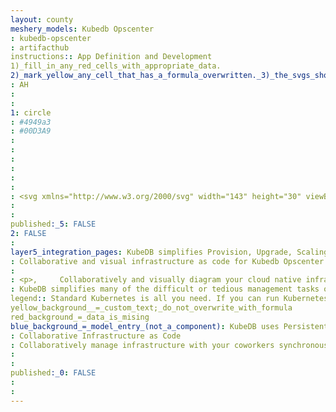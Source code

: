 ```yaml
---
layout: county 
meshery_models: Kubedb Opscenter
: kubedb-opscenter
: artifacthub
instructions:: App Definition and Development
1)_fill_in_any_red_cells_with_appropriate_data.
2)_mark_yellow_any_cell_that_has_a_formula_overwritten._3)_the_svgs_shouldn't_have_xml_header_they_are_added_programmatically_through_workflows: Database
: AH
: 
: 
1: circle
: #4949a3
: #00D3A9
: 
: 
: 
: 
: 
: 
: <svg xmlns="http://www.w3.org/2000/svg" width="143" height="30" viewBox="0 0 143 30" fill="none">, <path d="M27.027 6.66516V23.5343L13.7859 29.1582V21.7203L21.2225 18.6367V9.02363L27.027 6.66516Z" fill="#7272E9"/>, <path d="M13.7859 0.862L27.027 6.66517L21.2225 9.02364L13.7859 5.75953L6.34928 9.02364L0.725342 6.66517L13.7859 0.862Z" fill="#7272E9"/>, <path d="M13.7859 21.7203V29.1582L0.725342 23.5343V6.66516L6.34928 9.02363V18.6367L13.7859 21.7203Z" fill="#7272E9"/>, <path d="M27.9339 6.66647V6.48453V6.30259L27.7519 6.122L14.1483 0.135534C14.0477 0.0481327 13.919 0 13.7858 0C13.6525 0 13.5238 0.0481327 13.4232 0.135534L0.182117 5.75948L0.000173868 5.94006V6.122V6.30259V23.1717C-0.00331436 23.3586 0.0457463 23.5427 0.141767 23.703C0.237787 23.8634 0.376908 23.9935 0.543288 24.0787L13.6025 29.7026H14.6887L27.7479 24.0787C27.9144 23.9938 28.0537 23.8637 28.1498 23.7033C28.2458 23.5429 28.2948 23.3586 28.291 23.1717L27.9284 6.66647H27.9339ZM13.7858 1.94953L24.4878 6.66647L21.2223 8.11659L14.1483 5.03306C14.0477 4.94566 13.919 4.89753 13.7858 4.89753C13.6525 4.89753 13.5238 4.94566 13.4232 5.03306L6.34917 7.936H6.16723L3.0837 6.66647L13.7858 1.94953ZM12.8788 27.7067L1.63223 22.8037V7.936L5.44217 9.56534V18.4588C5.43853 18.6457 5.48752 18.8299 5.58356 18.9903C5.67959 19.1507 5.81881 19.2808 5.98529 19.3658L12.8788 22.2606V27.7067ZM13.7858 20.8146L7.25617 18.099V9.75L13.7858 6.84706L20.3153 9.75V18.0936L13.7858 20.8146ZM25.9393 22.8037L14.6928 27.7013V22.4466L21.5849 19.5451C21.7516 19.4603 21.8909 19.3302 21.987 19.1698C22.0831 19.0093 22.1319 18.825 22.128 18.6381V9.56806L25.9379 7.93872L25.9393 22.8037Z" fill="#4949A3"/>, <path d="M21.2225 18.6367V9.02364L13.7859 5.75952V15.3726L21.2225 18.6367Z" fill="white"/>, <path d="M21.2223 18.6367L13.7857 15.3726L6.34912 18.6367L13.7857 21.7203L21.2223 18.6367Z" fill="white"/>, <path d="M13.7857 15.3726V5.75952L6.34912 9.02364V18.6367L13.7857 15.3726Z" fill="white"/>, <path d="M21.5848 8.11661L14.1482 5.03308H13.0619L5.98789 8.11661C5.624 8.29855 5.26147 8.65972 5.26147 9.02361V18.6367C5.26147 19.0006 5.44342 19.3631 5.98789 19.5437L13.4231 22.8038C13.5227 22.8931 13.6518 22.9425 13.7856 22.9425C13.9194 22.9425 14.0485 22.8931 14.1482 22.8038L21.5848 19.5451C21.9486 19.3645 22.3112 19.002 22.3112 18.6381V9.02497C22.3112 8.66108 21.9486 8.29855 21.5848 8.11661ZM7.26149 9.75002L12.8841 7.39155V15.0101L7.26149 17.3726V9.75002ZM13.7911 20.8146L8.7116 18.6422L13.7911 16.4697L18.8705 18.6422L13.7911 20.8146ZM20.3207 17.1866L14.6981 14.8281V7.20961L20.3207 9.56808V17.1866Z" fill="#4949A3"/>, <path d="M142.592 3.91153V26.573C142.583 26.6503 142.572 26.7277 142.562 26.8051C142.482 27.5063 142.139 28.1509 141.602 28.6096C141.071 29.0801 140.382 29.334 139.673 29.3211H125.874C125.265 29.3136 124.675 29.1056 124.197 28.7291C123.839 28.462 123.55 28.1131 123.354 27.7116C123.158 27.31 123.061 26.8675 123.071 26.4209C123.071 20.7698 123.071 15.1196 123.071 9.4703V4.03916C123.063 3.49585 123.215 2.96212 123.508 2.50487C123.769 2.07649 124.138 1.72498 124.579 1.48638C125.019 1.24778 125.515 1.13068 126.016 1.14708C130.557 1.14708 135.097 1.14708 139.638 1.14708C139.835 1.147 140.031 1.16335 140.226 1.19596C140.807 1.30257 141.342 1.58571 141.758 2.00693C142.173 2.42815 142.449 2.96703 142.547 3.55036C142.564 3.67799 142.577 3.79476 142.592 3.91153ZM125.028 15.2355C125.028 18.9467 125.028 22.6539 125.028 26.3571C125.025 26.426 125.029 26.4951 125.039 26.5634C125.075 26.777 125.187 26.9703 125.355 27.1079C125.522 27.2455 125.733 27.3183 125.95 27.3129H139.682C139.808 27.3165 139.934 27.2939 140.051 27.2466C140.168 27.1993 140.273 27.1284 140.362 27.0382C140.45 26.9481 140.518 26.8406 140.563 26.7227C140.607 26.6048 140.627 26.4789 140.621 26.353C140.621 23.9524 140.621 21.5537 140.621 19.1567C140.621 14.1547 140.621 9.15303 140.621 4.15186C140.623 4.04577 140.611 3.93988 140.585 3.83685C140.533 3.64109 140.416 3.46896 140.253 3.34878C140.089 3.22859 139.89 3.16752 139.688 3.17561H126.789C126.496 3.17561 126.202 3.16747 125.909 3.17561C125.789 3.17934 125.671 3.20559 125.56 3.25301C125.394 3.32316 125.254 3.44282 125.158 3.59566C125.063 3.74851 125.017 3.92709 125.026 4.10705C125.029 7.81652 125.03 11.526 125.028 15.2355Z" fill="#7272E9"/>, <path d="M139.214 14.1872H126.505C126.505 14.1601 126.505 14.137 126.505 14.1125C126.505 12.2361 126.505 10.361 126.505 8.48452C126.492 7.76047 126.695 7.04895 127.086 6.4397C127.297 6.11147 127.575 5.83243 127.903 5.62157C128.231 5.4107 128.601 5.27295 128.987 5.21769C129.613 5.11603 130.254 5.17538 130.85 5.39013C131.698 5.69427 132.227 6.3012 132.479 7.15525C132.494 7.20413 132.502 7.25572 132.52 7.3046C132.532 7.32834 132.547 7.35028 132.565 7.36977C132.582 7.3505 132.595 7.32845 132.604 7.3046C132.651 6.99246 132.739 6.68793 132.866 6.39896C133.049 5.96411 133.338 5.58213 133.707 5.28799C134.076 4.99384 134.513 4.79694 134.978 4.71531C135.675 4.5621 136.402 4.61977 137.066 4.88096C137.88 5.20411 138.424 5.80561 138.777 6.5972C138.986 7.07327 139.116 7.58063 139.161 8.09891C139.195 8.48859 139.214 8.88099 139.215 9.27203C139.215 10.8769 139.215 12.4818 139.215 14.0867L139.214 14.1872ZM137.188 11.1594C137.188 11.1281 137.188 11.1023 137.188 11.0765C137.188 10.6244 137.188 10.1736 137.188 9.71874C137.187 9.53893 137.168 9.35966 137.131 9.18378C137.087 8.91962 136.974 8.67178 136.803 8.46514C136.633 8.2585 136.411 8.10035 136.16 8.00658C135.823 7.88864 135.461 7.8624 135.111 7.93054C134.873 7.95694 134.647 8.05143 134.462 8.20266C134.276 8.3539 134.138 8.55548 134.064 8.78323C133.97 9.06136 133.924 9.35333 133.928 9.64678C133.928 10.1274 133.928 10.6081 133.928 11.0887C133.929 11.111 133.931 11.1332 133.935 11.1553L137.188 11.1594ZM128.468 11.1594H131.54C131.54 11.1336 131.54 11.1132 131.54 11.0942C131.54 10.7221 131.54 10.3501 131.54 9.97808C131.537 9.80104 131.517 9.62467 131.481 9.45126C131.446 9.22599 131.354 9.01345 131.213 8.83381C131.073 8.65417 130.889 8.51338 130.679 8.42478C130.395 8.30702 130.087 8.2604 129.781 8.289C129.542 8.29757 129.31 8.37244 129.111 8.50526C128.911 8.63808 128.753 8.82363 128.653 9.04121C128.526 9.31223 128.462 9.60831 128.466 9.90747C128.466 10.3012 128.466 10.6963 128.466 11.0901C128.466 11.1118 128.467 11.1268 128.468 11.1566V11.1594Z" fill="#7272E9"/>, <path d="M139.214 25.4433H126.501V25.3632C126.501 23.6985 126.501 22.0352 126.501 20.372C126.491 19.6205 126.655 18.877 126.98 18.1995C127.378 17.4032 128.027 16.7603 128.827 16.3706C129.418 16.077 130.049 15.8725 130.701 15.7636C131.601 15.6111 132.515 15.5587 133.427 15.6075C134.314 15.6277 135.194 15.7707 136.042 16.0325C136.617 16.2077 137.157 16.4836 137.636 16.8471C138.354 17.4074 138.855 18.1991 139.055 19.0875C139.164 19.5479 139.217 20.0197 139.212 20.4928C139.212 22.1122 139.212 23.7316 139.212 25.3509L139.214 25.4433ZM128.487 22.391H137.142C137.18 22.391 137.193 22.3747 137.192 22.338C137.184 21.8506 137.192 21.3618 137.162 20.8757C137.145 20.6171 137.076 20.3646 136.96 20.1332C136.843 19.9018 136.681 19.6962 136.483 19.5288C136.128 19.2286 135.711 19.0116 135.261 18.8933C134.668 18.7299 134.057 18.6387 133.442 18.6218C132.637 18.5705 131.829 18.6092 131.033 18.7372C130.553 18.8096 130.088 18.9635 129.659 19.192C129.312 19.3721 129.021 19.6429 128.816 19.9755C128.611 20.3081 128.5 20.6901 128.495 21.0807C128.475 21.4948 128.486 21.909 128.482 22.3231C128.482 22.3394 128.486 22.3611 128.487 22.3964V22.391Z" fill="#7272E9"/>, <path d="M66.8685 23.2626C66.8723 23.5654 66.7579 23.8577 66.5495 24.0773C66.4519 24.1887 66.3314 24.2777 66.1961 24.3379C66.0608 24.3982 65.9141 24.4283 65.766 24.4263H62.5752C62.4271 24.4284 62.2804 24.3983 62.1451 24.338C62.0098 24.2778 61.8892 24.1888 61.7918 24.0773C61.5829 23.858 61.4683 23.5655 61.4727 23.2626V1.10089H58.4679C56.8811 3.36386 55.2903 5.62322 53.6953 7.87895V22.3353C53.6953 22.4262 53.7102 22.5023 53.7116 22.5933C54.7924 24.1321 55.8718 25.6709 56.9499 27.2097C57.5446 28.057 58.1384 28.9056 58.7313 29.7556C59.4416 29.9134 60.1667 29.9953 60.8943 30H62.1163C64.5531 30 66.3711 29.3211 67.5705 27.9633V29.4148H74.6486V1.10089H66.8685V23.2626Z" fill="#4949A3"/>, <path d="M120.319 18.0108V8.84438C120.319 3.73821 117.92 1.18512 113.123 1.18512H106.569C101.771 1.18512 99.3723 3.73821 99.3723 8.84438V22.3353C99.3723 27.4406 101.771 29.9932 106.569 29.9932H113.124C117.921 29.9932 120.32 27.4406 120.32 22.3353V20.1303H112.544V23.2627C112.548 23.5654 112.434 23.8577 112.225 24.0774C112.128 24.1888 112.007 24.2777 111.872 24.338C111.736 24.3982 111.59 24.4284 111.442 24.4263H108.251C108.103 24.4284 107.956 24.3982 107.821 24.338C107.686 24.2777 107.565 24.1888 107.467 24.0774C107.259 23.858 107.144 23.5655 107.148 23.2627V18.0108H120.319ZM107.148 7.68348C107.144 7.3807 107.259 7.08836 107.467 6.86881C107.565 6.75738 107.686 6.66846 107.821 6.60821C107.956 6.54796 108.103 6.51781 108.251 6.51985H111.442C111.59 6.51781 111.736 6.54796 111.872 6.60821C112.007 6.66846 112.128 6.75738 112.225 6.86881C112.433 7.08875 112.547 7.38083 112.544 7.68348V12.9055H107.148V7.68348Z" fill="#4949A3"/>, <path d="M51.5702 10.0582L51.5715 10.0825L51.554 10.0744L51.5702 10.0582Z" fill="white"/>, <path d="M50.2682 10.0745C50.556 9.73369 50.871 9.41189 51.129 9.04801C52.7584 6.75607 54.3759 4.45824 55.9817 2.15454C56.2044 1.83682 56.4122 1.50823 56.6742 1.11176H56.1569C53.5513 1.11176 50.943 1.17014 48.3388 1.08596C47.1724 1.0493 46.4664 1.34666 45.7766 2.38265C43.3788 5.97942 40.8194 9.46756 38.3346 13.0059C37.1751 14.657 37.2009 15.8804 38.374 17.5314C38.6374 17.9008 38.894 18.2755 39.1574 18.6448C40.7488 20.8729 42.3496 23.0929 43.9287 25.3292C44.7637 26.5132 45.5675 27.7189 46.3727 28.9246C46.4572 29.0736 46.5824 29.1956 46.7337 29.2761C46.8849 29.3566 47.0559 29.3925 47.2268 29.3795C50.2003 29.3605 53.1738 29.37 56.1474 29.37H56.6511C56.5479 29.1799 56.4936 29.0536 56.4162 28.9423C55.7636 28.0054 55.1082 27.0694 54.4502 26.1344C52.366 23.1635 50.2736 20.2008 48.2044 17.2219C47.554 16.2864 47.2675 15.2314 47.7672 14.1533C48.1338 13.359 48.6579 12.6366 49.1249 11.8885C49.5051 11.2734 49.9016 10.6665 50.2913 10.0582L50.2682 10.0745ZM30.1961 15.2477C30.1961 19.7406 30.2029 24.2335 30.1852 28.7264C30.1852 29.2152 30.287 29.389 30.8125 29.3822C33.0854 29.3523 35.3584 29.3523 37.6313 29.3822C38.1174 29.3822 38.2084 29.2192 38.2043 28.7793C38.1853 26.2796 38.2043 23.7786 38.1812 21.2789C38.1622 20.9568 38.0577 20.6456 37.8784 20.3774C37.4398 19.6849 36.9375 19.0332 36.4826 18.3502C35.2429 16.486 35.0542 14.5484 36.211 12.5878C36.6795 11.7934 37.228 11.044 37.7711 10.2972C38.0656 9.90703 38.218 9.42797 38.2029 8.93939C38.1812 6.52706 38.1812 4.11427 38.2029 1.70104C38.2029 1.24754 38.0943 1.09411 37.6231 1.09954C35.3502 1.12126 33.0777 1.12126 30.8057 1.09954C30.3305 1.09954 30.1825 1.21631 30.1838 1.71326C30.2083 6.22653 30.1961 10.7371 30.1961 15.2477Z" fill="#7272E9"/>, <path d="M90.4585 7.2232H89.2365C87.303 7.2232 85.719 7.68756 84.4843 8.61628V1.24487H76.7083V29.4121H83.2636V27.3238C84.463 29.108 86.4549 30 89.2392 30H90.4613C95.2588 30 97.6575 27.4469 97.6575 22.3408V14.8825C97.6539 9.77628 95.2542 7.2232 90.4585 7.2232ZM89.2067 23.2627C89.2102 23.5654 89.0957 23.8576 88.8876 24.0774C88.7901 24.1888 88.6695 24.2777 88.5342 24.338C88.3989 24.3982 88.2522 24.4284 88.1041 24.4263H84.9133C84.7653 24.4285 84.6185 24.3983 84.4832 24.3381C84.3479 24.2778 84.2274 24.1889 84.1299 24.0774C83.9212 23.8579 83.8067 23.5655 83.8108 23.2627V13.9537C83.8069 13.651 83.9214 13.3586 84.1299 13.1391C84.2274 13.0276 84.3479 12.9386 84.4832 12.8783C84.6185 12.8181 84.7653 12.788 84.9133 12.7901H88.1041C88.2522 12.7881 88.3989 12.8182 88.5342 12.8785C88.6695 12.9387 88.7901 13.0276 88.8876 13.1391C89.0955 13.359 89.2099 13.6511 89.2067 13.9537V23.2627Z" fill="#4949A3"/>, </svg>
: 
: 
published:_5: FALSE
2: FALSE
: 
layer5_integration_pages: KubeDB simplifies Provision, Upgrade, Scaling, Volume Expansion, Monitor, Backup, Restore for various Databases in Kubernetes on any Public & Private Cloud
: Collaborative and visual infrastructure as code for Kubedb Opscenter
: 
: <p>,     Collaboratively and visually diagram your cloud native infrastructure with GitOps-style pipeline integration. Design, test, and manage configuration your Kubernetes-based, containerized applications as a visual topology., </p>, <p>,     Looking for best practice cloud native design and deployment best practices? Choose from thousands of pre-built components in MeshMap. Choose from hundreds of ready-made design patterns by importing templates from Meshery Catalog or use our low code designer, MeshMap, to create and deploy your own cloud native infrastructure designs., </p>
: KubeDB simplifies many of the difficult or tedious management tasks of running a production grade databases on private and public clouds. Maintain one stack for all your stateless and stateful applications and simplify the operational complexity.
legend:: Standard Kubernetes is all you need. If you can run Kubernetes, you can provision and manage databases using KubeDB. Use standard Kubernetes CLI and API to provision and manage databases.
yellow_background__=_custom_text;_do_not_overwrite_with_formula
red_background_=_data_is_mising
blue_background_=_model_entry_(not_a_component): KubeDB uses Persistent Volume Claims (PVC) to dynamically provision disks for database instances. Using appropriately defined StorageClasses, KubeDB provisioned database instances are designed to scale from small development workloads up to performance-intensive workloads on private and public cloud environments.
: Collaborative Infrastructure as Code
: Collaboratively manage infrastructure with your coworkers synchronously sharing the same designs.
: 
: 
published:_0: FALSE
: 
: 
---
```

